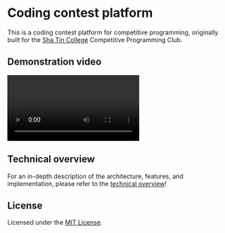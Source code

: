 # Coding contest platform

This is a coding contest platform for competitive programming, originally built for the [Sha Tin College](https://shatincollege.edu.hk/) Competitive Programming Club.

## Demonstration video

![Contest platform demonstration video](/docs/contest-platform.mp4 "Contest platform demonstration video")

## Technical overview

For an in-depth description of the architecture, features, and implementation, please refer to the [technical overview](/docs/technical-overview.pdf)!

## License

Licensed under the [MIT License](/LICENSE).
